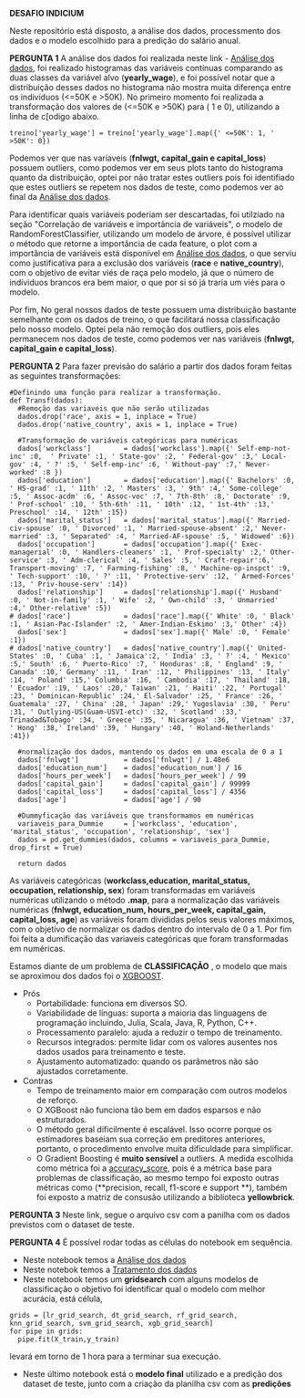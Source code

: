 **DESAFIO INDICIUM**

Neste repositório está disposto, a análise dos dados, processmento dos dados e o modelo escolhido para a predição do salário anual.

**PERGUNTA 1**
A análise dos dados foi realizada neste link - [Análise dos dados](https://github.com/Henriquerezer/Machine_Learning/blob/main/Desafio_INDICIUM/An%C3%A1lise_dos_dados.ipynb), foi realizado histogramas das variáveis contínuas comparando as duas classes da variável alvo (**yearly_wage**), e foi possível notar que a distribuição desses dados no histograma não mostra muita diferença entre os indivíduos (<=50K e >50K). No primeiro momento foi realizada a transformação dos valores de (<=50K e >50K) para ( 1 e 0), utilizando a linha de c[odigo abaixo.
```
treino['yearly_wage'] = treino['yearly_wage'].map({' <=50K': 1, ' >50K': 0})
```
Podemos ver que nas varíaveis (**fnlwgt, capital_gain e capital_loss**) possuem outliers, como podemos ver em seus plots tanto do histograma quanto da distribuição, optei por não tratar estes outliers pois foi identifiado que estes outliers se repetem nos dados de teste, como podemos ver ao final da [Análise dos dados](https://github.com/Henriquerezer/Machine_Learning/blob/main/Desafio_INDICIUM/An%C3%A1lise_dos_dados.ipynb).

Para identificar quais variáveis poderiam ser descartadas, foi utilziado na seção "Correlação de variáveis e importância de variáveis", o modelo de RandomForestClassifier, utilizando um modelo de árvore, é possível utilizar o método que retorne a importância de cada feature, o plot com a importância de variáveis está disponível em [Análise dos dados](https://github.com/Henriquerezer/Machine_Learning/blob/main/Desafio_INDICIUM/An%C3%A1lise_dos_dados.ipynb), o que serviu como justificativa para a exclusão dos variáveis (**race** e **native_country**), com o objetivo de evitar viés de raça pelo modelo, já que o número de indíviduos brancos era bem maior, o que por si só já traria um viés para o modelo.

Por fim, No geral nossos dados de teste possuem uma distribuição bastante semelhante com os dados de treino, o que facilitará nossa classificação pelo nosso modelo. Optei pela não remoção dos outliers, pois eles permanecem nos dados de teste, como podemos ver nas variáveis (**fnlwgt, capital_gain e capital_loss**).

**PERGUNTA 2**
Para fazer previsão do salário a partir dos dados foram feitas as seguintes transformações:
```
#Definindo uma função para realizar a transformação.
def Transf(dados):
  #Remoção das variaveis que não serão utilizadas
  dados.drop('race', axis = 1, inplace = True)
  dados.drop('native_country', axis = 1, inplace = True)

  #Transformação de variáveis categóricas para numéricas
  dados['workclass']        = dados['workclass'].map({' Self-emp-not-inc' :0,  ' Private' :1, ' State-gov' :2, ' Federal-gov' :3,' Local-gov' :4, ' ?' :5, ' Self-emp-inc' :6, ' Without-pay' :7,' Never-worked' :8 })
  dados['education']        = dados['education'].map({' Bachelors' :0, ' HS-grad' :1, ' 11th' :2, ' Masters' :3, ' 9th' :4,' Some-college' :5, ' Assoc-acdm' :6, ' Assoc-voc' :7, ' 7th-8th' :8,' Doctorate' :9, ' Prof-school' :10, ' 5th-6th' :11, ' 10th' :12, ' 1st-4th' :13,' Preschool' :14, ' 12th' :15})
  dados['marital_status']   = dados['marital_status'].map({' Married-civ-spouse' :0, ' Divorced' :1, ' Married-spouse-absent' :2,' Never-married' :3, ' Separated' :4, ' Married-AF-spouse' :5, ' Widowed' :6})
  dados['occupation']       = dados['occupation'].map({' Exec-managerial' :0, ' Handlers-cleaners' :1, ' Prof-specialty' :2,' Other-service' :3, ' Adm-clerical' :4, ' Sales' :5, ' Craft-repair':6,' Transport-moving' :7, ' Farming-fishing' :8, ' Machine-op-inspct' :9, ' Tech-support' :10, ' ?' :11, ' Protective-serv' :12, ' Armed-Forces' :13, ' Priv-house-serv' :14})
  dados['relationship']     = dados['relationship'].map({' Husband' :0, ' Not-in-family' :1, ' Wife' :2, ' Own-child' :3, ' Unmarried' :4,' Other-relative' :5})
# dados['race']             = dados['race'].map({' White' :0, ' Black' :1, ' Asian-Pac-Islander' :2, ' Amer-Indian-Eskimo' :3,' Other' :4})
  dados['sex']              = dados['sex'].map({' Male' :0, ' Female' :1})
# dados['native_country']   = dados['native_country'].map({' United-States' :0, ' Cuba' :1, ' Jamaica':2, ' India' :3, ' ?' :4, ' Mexico' :5,' South' :6, ' Puerto-Rico' :7, ' Honduras' :8, ' England' :9, ' Canada' :10,' Germany' :11, ' Iran' :12, ' Philippines' :13, ' Italy' :14, ' Poland' :15,' Columbia' :16, ' Cambodia' :17, ' Thailand' :18, ' Ecuador' :19, ' Laos' :20,' Taiwan' :21, ' Haiti' :22, ' Portugal' :23, ' Dominican-Republic' :24,' El-Salvador' :25, ' France' :26, ' Guatemala' :27, ' China' :28, ' Japan' :29,' Yugoslavia' :30, ' Peru' :31, ' Outlying-US(Guam-USVI-etc)' :32, ' Scotland' :33,' Trinadad&Tobago' :34, ' Greece' :35, ' Nicaragua' :36, ' Vietnam' :37, ' Hong' :38,' Ireland' :39, ' Hungary' :40, ' Holand-Netherlands' :41})

  #normalização dos dados, mantendo os dados em uma escala de 0 a 1
  dados['fnlwgt']           = dados['fnlwgt'] / 1.48e6
  dados['education_num']    = dados['education_num'] / 16
  dados['hours_per_week']   = dados['hours_per_week'] / 99
  dados['capital_gain']     = dados['capital_gain'] / 99999
  dados['capital_loss']     = dados['capital_loss'] / 4356
  dados['age']              = dados['age'] / 90
  
  #Dummyficação das variáveis que transformamos em numéricas
  variaveis_para_Dummie     = ['workclass', 'education', 'marital_status', 'occupation', 'relationship', 'sex']
  dados = pd.get_dummies(dados, columns = variaveis_para_Dummie, drop_first = True)

  return dados
```
As variáveis categóricas (**workclass,education, marital_status, occupation, relationship, sex**) foram transformadas em variáveis numéricas utilizando o método **.map**, para a normalização das variáveis numéricas (**fnlwgt, education_num, hours_per_week, capital_gain, capital_loss, age**) as variáveis foram divididas pelos seus valores máximos, com o objetivo de normalizar os dados dentro do intervalo de 0 a 1. Por fim foi feita a dumificação das variaveis categóricas que foram transformadas em numéricas.

Estamos diante de um problema de **CLASSIFICAÇÃO** , o modelo que mais se aproximou dos dados foi o [XGBOOST](https://xgboost.readthedocs.io/en/stable/).
 * Prós 
   * Portabilidade: funciona em diversos SO.
   * Variabilidade de línguas: suporta a maioria das linguagens de programação incluindo, Julia, Scala, Java, R, Python, C++.
   * Processamento paralelo: ajuda a reduzir o tempo de treinamento.
   * Recursos integrados: permite lidar com os valores ausentes nos dados usados para treinamento e teste.
   * Ajustamento automatizado: quando os parâmetros não são ajustados corretamente.
  * Contras
    * Tempo de treinamento maior em comparação com outros modelos de reforço.
    * O XGBoost não funciona tão bem em dados esparsos e não estruturados.
    * O método geral dificilmente é escalável. Isso ocorre porque os estimadores baseiam sua correção em preditores anteriores, portanto, o procedimento envolve          muita dificuldade para simplificar.
    * O Gradient Boosting é **muito sensível** a outliers.
A medida escolhida como métrica foi a [accuracy_score](https://scikit-learn.org/stable/modules/generated/sklearn.metrics.accuracy_score.html), pois é a métrica base para problemas de classificação, ao mesmo tempo foi exposto outras métricas como  (**precision, recall, f1-score  e support **), também foi exposto a matriz de consusão utilizando a biblioteca **yellowbrick**.

**PERGUNTA 3** 
Neste link, segue o arquivo csv com a panilha com os dados previstos com o dataset de teste. 

**PERGUNTA 4** 
É possível rodar todas as células do notebook em sequência.
 * Neste notebook temos a [Análise dos dados](https://github.com/Henriquerezer/Machine_Learning/blob/main/Desafio_INDICIUM/An%C3%A1lise_dos_dados.ipynb)
 * Neste notebok temos a [Tratamento dos dados](https://github.com/Henriquerezer/Machine_Learning/blob/main/Desafio_INDICIUM/Processamento_dos_dados.ipynb)
 * Neste notebook temos um **gridsearch** com alguns modelos de classificação o objetivo foi identificar qual o modelo com melhor acurácia, está célula,
  ```
  grids = [lr_grid_search, dt_grid_search, rf_grid_search, knn_grid_search, svm_grid_search, xgb_grid_search]
  for pipe in grids:
    pipe.fit(X_train,y_train)
  ```
  levará em torno de 1 hora para a terminar sua execução.
  * Neste último notebook está o **modelo final** utilizado e a predição dos dataset de teste, junto com a criação da planilha csv com as **predições**
